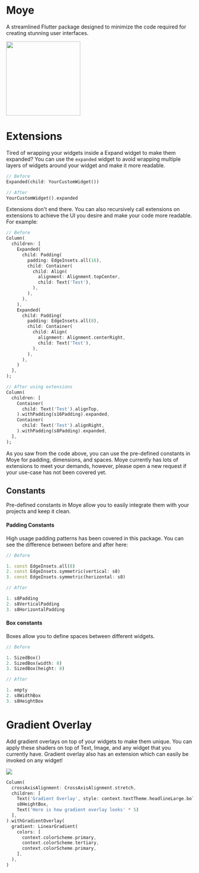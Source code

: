 # Moye

A streamlined Flutter package designed to minimize the code required for creating stunning user interfaces.

<img src="https://github.com/mohyghb/Moye/assets/37986616/0c7e7f50-f139-4594-b0a7-1617fb39172a" width="200"/>


# Extensions

Tired of wrapping your widgets inside a Expand widget to make them expanded? You can use the `expanded` widget to avoid wrapping multiple layers of widgets around your widget and make it more readable.

```dart
// Before
Expanded(child: YourCustomWidget())

// After
YourCustomWidget().expanded
```

Extensions don't end there. You can also recursively call extensions on extensions to achieve the UI you desire and make your code more readable. For example:

```dart
// Before
Column(
  children: [
    Expanded(
      child: Padding(
        padding: EdgeInsets.all(16),
        child: Container(
          child: Align(
            alignment: Alignment.topCenter,
            child: Text('Test'),
          ),
        ),
      ),
    ),
    Expanded(
      child: Padding(
        padding: EdgeInsets.all(8),
        child: Container(
          child: Align(
            alignment: Alignment.centerRight,
            child: Text('Test'),
          ),
        ),
      ),
    )
  ],
);
```

```dart
// After using extensions
Column(
  children: [
    Container(
      child: Text('Test').alignTop,
    ).withPadding(s16Padding).expanded,
    Container(
      child: Text('Test').alignRight,
    ).withPadding(s8Padding).expanded,
  ],
);
```

As you saw from the code above, you can use the pre-defined constants in Moye for padding, dimensions, and spaces. Moye currently has lots of extensions to meet your demands, however, please open a new request if your use-case has not been covered yet.


## Constants

Pre-defined constants in Moye allow you to easily integrate them with your projects and keep it clean.

#### Padding Constants
High usage padding patterns has been covered in this package. You can see the difference between before and after here:

```dart
// Before

1. const EdgeInsets.all(8)
2. const EdgeInsets.symmetric(vertical: s8)
3. const EdgeInsets.symmetric(horizontal: s8)

// After

1. s8Padding
2. s8VerticalPadding
3. s8HorizontalPadding
```

#### Box constants
Boxes allow you to define spaces between different widgets.

```dart
// Before

1. SizedBox()
2. SizedBox(width: 8)
3. SizedBox(height: 8)

// After

1. empty
2. s8WidthBox
3. s8HeightBox
```

# Gradient Overlay

Add gradient overlays on top of your widgets to make them unique. You can apply these shaders on top of Text, Image, and any widget that you currently have. Gradient overlay also has an extension which can easily be invoked on any widget!

<img src="https://github.com/mohyghb/Moye/assets/37986616/e71543f0-e31e-42be-b705-2555686ec7d8"/>


```dart
Column(
  crossAxisAlignment: CrossAxisAlignment.stretch,
  children: [
    Text('Gradient Overlay', style: context.textTheme.headlineLarge.bold),
    s8HeightBox,
    Text('Here is how gradient overlay looks' * 5)
  ],
).withGradientOverlay(
  gradient: LinearGradient(
    colors: [
      context.colorScheme.primary,
      context.colorScheme.tertiary,
      context.colorScheme.primary,
    ],
  ),
)
```



